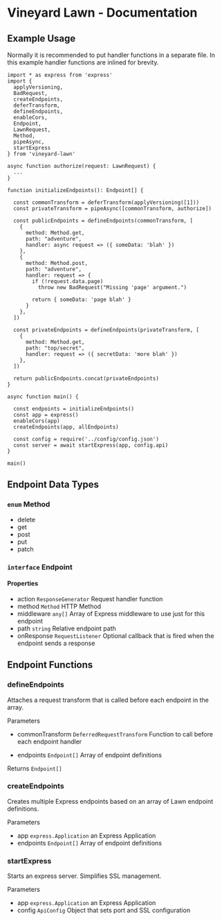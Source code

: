 # Vineyard Lawn - Documentation

## Example Usage

Normally it is recommended to put handler functions in a separate file.  In this example handler functions are inlined for brevity.

    import * as express from 'express'
    import {
      applyVersioning,
      BadRequest,
      createEndpoints,
      deferTransform,
      defineEndpoints,
      enableCors,
      Endpoint,
      LawnRequest,
      Method,
      pipeAsync,
      startExpress
    } from 'vineyard-lawn'
    
    async function authorize(request: LawnRequest) {
      ...
    }
    
    function initializeEndpoints(): Endpoint[] {
    
      const commonTransform = deferTransform(applyVersioning([1]))
      const privateTransform = pipeAsync([commonTransform, authorize])
  
      const publicEndpoints = defineEndpoints(commonTransform, [
        {
          method: Method.get,
          path: "adventure",
          handler: async request => ({ someData: 'blah' })
        },
        {
          method: Method.post,
          path: "adventure",
          handler: request => {
            if (!request.data.page)
              throw new BadRequest("Missing 'page' argument.")
  
            return { someData: 'page blah' }
          }
        },
      ])
      
      const privateEndpoints = defineEndpoints(privateTransform, [
        {
          method: Method.get,
          path: "top/secret",
          handler: request => ({ secretData: 'more blah' })
        },
      ])
      
      return publicEndpoints.concat(privateEndpoints)
    }
    
    async function main() {
    
      const endpoints = initializeEndpoints()
      const app = express()
      enableCors(app)   
      createEndpoints(app, allEndpoints)
      
      const config = require('../config/config.json')      
      const server = await startExpress(app, config.api)
    }
    
    main()

## Endpoint Data Types

### `enum` Method
* delete
* get
* post
* put
* patch

### `interface` Endpoint

#### Properties

* action `ResponseGenerator` Request handler function
* method `Method` HTTP Method
* middleware `any[]` Array of Express middleware to use just for this endpoint
* path `string` Relative endpoint path
* onResponse `RequestListener` Optional callback that is fired when the endpoint sends a response

## Endpoint Functions

### defineEndpoints

Attaches a request transform that is called before each endpoint in the array.

Parameters

* commonTransform `DeferredRequestTransform` Function to call before each endpoint handler

* endpoints `Endpoint[]` Array of endpoint definitions

Returns `Endpoint[]`

### createEndpoints

Creates multiple Express endpoints based on an array of Lawn endpoint definitions.

Parameters

* app `express.Application` an Express Application
* endpoints `Endpoint[]` Array of endpoint definitions

### startExpress

Starts an express server.  Simplifies SSL management.

Parameters
* app `express.Application` an Express Application
* config `ApiConfig` Object that sets port and SSL configuration
